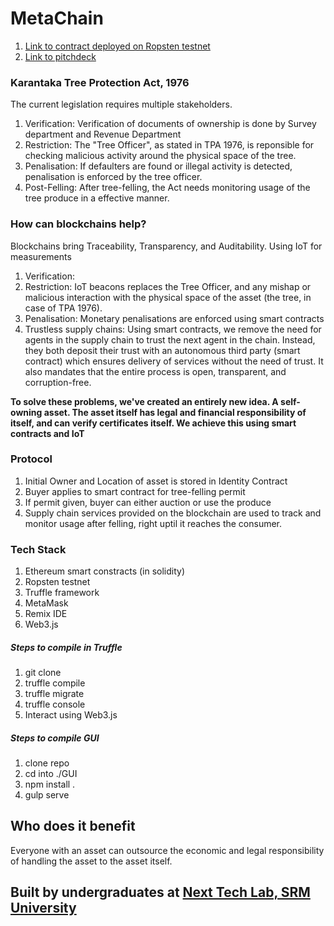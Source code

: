 # MetaChain

1. [Link to contract deployed on Ropsten testnet](https://ropsten.etherscan.io/address/0x60b83faf96cd93f96816baf2edcbf9b8004ad611) <br>
2. [Link to pitchdeck](https://docs.google.com/presentation/d/1Bjv0yhmYSKiW36YgUTf5p1XEU5BMTuJynr9DU1uqINE/edit?usp=sharing) <br>

### Karantaka Tree Protection Act, 1976
The current legislation requires multiple stakeholders. 
1. Verification: Verification of documents of ownership is done by Survey department and Revenue Department
2. Restriction: The "Tree Officer", as stated in TPA 1976, is reponsible for checking malicious activity around the physical space of the tree.
3. Penalisation: If defaulters are found or illegal activity is detected, penalisation is enforced by the tree officer.
4. Post-Felling: After tree-felling, the Act needs monitoring usage of the tree produce in a effective manner.

### How can blockchains help?
Blockchains bring Traceability, Transparency, and Auditability. Using IoT for measurements 
1. Verification: 
2. Restriction: IoT beacons replaces the Tree Officer, and any mishap or malicious interaction with the physical space of the asset (the tree, in case of TPA 1976).
3. Penalisation: Monetary penalisations are enforced using smart contracts
4. Trustless supply chains: Using smart contracts, we remove the need for agents in the supply chain to trust the next agent in the chain. Instead, they both deposit their trust with an autonomous third party (smart contract) which ensures delivery of services without the need of trust. It also mandates that the entire process is open, transparent, and corruption-free.

__**To solve these problems, we've created an entirely new idea. A self-owning asset. The asset itself has legal and financial responsibility of itself, and can verify certificates itself. We achieve this using smart contracts and IoT**__ 

### Protocol
1. Initial Owner and Location of asset is stored in Identity Contract
2. Buyer applies to smart contract for tree-felling permit
3. If permit given, buyer can either auction or use the produce
4. Supply chain services provided on the blockchain are used to track and monitor usage after felling, right uptil it reaches the consumer.


### Tech Stack
1. Ethereum smart constracts (in solidity)
2. Ropsten testnet  
3. Truffle framework
4. MetaMask
5. Remix IDE
6. Web3.js


##### Steps to compile in Truffle
1. git clone
2. truffle compile
3. truffle migrate
4. truffle console
5. Interact using Web3.js


##### Steps to compile GUI
1. clone repo
2. cd into ./GUI
2. npm install .
3. gulp serve


## Who does it benefit
Everyone with an asset can outsource the economic and legal responsibility of handling the asset to the asset itself.


## Built by undergraduates at [Next Tech Lab, SRM University](http://nextech.io/index2.html)
